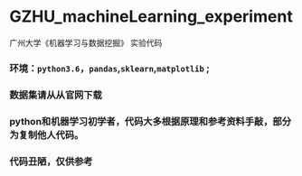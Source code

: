 # GZHU_machineLearning_experiment
广州大学《机器学习与数据挖掘》 实验代码
### 环境：`python3.6`，`pandas`,`sklearn`,`matplotlib` ;
### 数据集请从从官网下载
### python和机器学习初学者，代码大多根据原理和参考资料手敲，部分为复制他人代码。
### 代码丑陋，仅供参考

